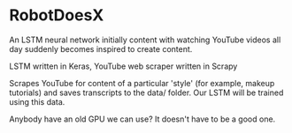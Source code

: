 # RobotDoesX
An LSTM neural network initially content with watching YouTube videos all day suddenly becomes inspired to create content.

LSTM written in Keras, YouTube web scraper written in Scrapy

Scrapes YouTube for content of a particular 'style' (for example, makeup tutorials) and saves transcripts to the data/ folder. Our LSTM will be trained using this data.

Anybody have an old GPU we can use? It doesn't have to be a good one.
